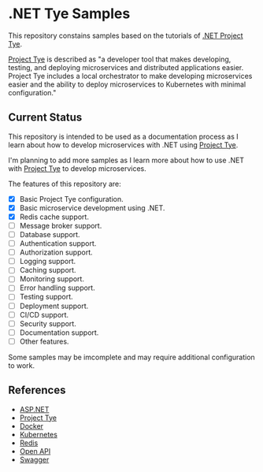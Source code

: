 # .NET Tye Samples

This repository constains samples based on the tutorials of [.NET Project Tye](https://github.com/dotnet/tye).

[Project Tye](https://github.com/dotnet/tye) is described as "a developer tool that makes developing, testing, and deploying microservices and distributed applications easier. Project Tye includes a local orchestrator to make developing microservices easier and the ability to deploy microservices to Kubernetes with minimal configuration."

## Current Status

This repository is intended to be used as a documentation process as I learn about how to develop microservices with .NET using [Project Tye](https://github.com/dotnet/tye).

I'm planning to add more samples as I learn more about how to use .NET with [Project Tye](https://github.com/dotnet/tye) to develop microservices.

The features of this repository are:

- [x] Basic Project Tye configuration.
- [x] Basic microservice development using .NET.
- [x] Redis cache support.
- [ ] Message broker support.
- [ ] Database support.
- [ ] Authentication support.
- [ ] Authorization support.
- [ ] Logging support.
- [ ] Caching support.
- [ ] Monitoring support.
- [ ] Error handling support.
- [ ] Testing support.
- [ ] Deployment support.
- [ ] CI/CD support.
- [ ] Security support.
- [ ] Documentation support.
- [ ] Other features.

Some samples may be imcomplete and may require additional configuration to work.

## References
- [ASP.NET](https://dotnet.microsoft.com/en-us/apps/aspnet)
- [Project Tye](https://github.com/dotnet/tye)
- [Docker](https://www.docker.com/)
- [Kubernetes](https://kubernetes.io/)
- [Redis](https://redis.io/)
- [Open API](https://www.openapis.org/)
- [Swagger](https://swagger.io/)